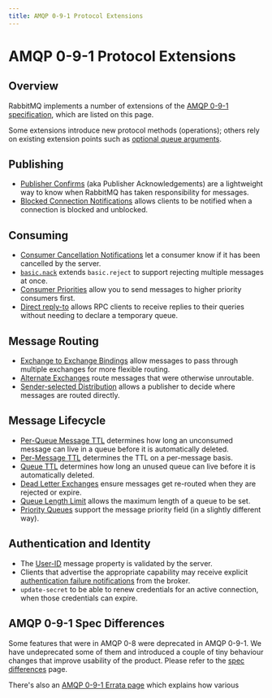 ```yaml
---
title: AMQP 0-9-1 Protocol Extensions
---
```

<!--
Copyright (c) 2005-2024 Broadcom. All Rights Reserved. The term "Broadcom" refers to Broadcom Inc. and/or its subsidiaries.

All rights reserved. This program and the accompanying materials
are made available under the terms of the under the Apache License,
Version 2.0 (the "License”); you may not use this file except in compliance
with the License. You may obtain a copy of the License at

https://www.apache.org/licenses/LICENSE-2.0

Unless required by applicable law or agreed to in writing, software
distributed under the License is distributed on an "AS IS" BASIS,
WITHOUT WARRANTIES OR CONDITIONS OF ANY KIND, either express or implied.
See the License for the specific language governing permissions and
limitations under the License.
-->

# AMQP 0-9-1 Protocol Extensions

## Overview

RabbitMQ implements a number of extensions of the
[AMQP 0-9-1 specification](https://github.com/rabbitmq/amqp-0.9.1-spec/),
which are listed on this page.

Some extensions introduce new protocol methods (operations); others rely on existing
extension points such as [optional queue arguments](./queues#optional-arguments).

## Publishing

 * [Publisher Confirms](./confirms) (aka Publisher Acknowledgements) are a lightweight way to know when
   RabbitMQ has taken responsibility for messages.
 * [Blocked Connection Notifications](./connection-blocked)
   allows clients to be notified when a connection is blocked and unblocked.

## Consuming

 * [Consumer Cancellation Notifications](./consumer-cancel) let a consumer know if it has been cancelled by the server.
 * [`basic.nack`](./nack) extends `basic.reject` to support rejecting multiple messages at once.
 * [Consumer Priorities](./consumer-priority) allow you to send messages to higher priority consumers first.
 * [Direct reply-to](./direct-reply-to) allows RPC clients to receive replies to their queries without needing
   to declare a temporary queue.

## Message Routing

 * [Exchange to Exchange Bindings](./e2e) allow
   messages to pass through multiple exchanges for more flexible routing.
 * [Alternate Exchanges](./ae) route messages that were otherwise unroutable.
 * [Sender-selected Distribution](./sender-selected) allows a publisher to decide where messages
   are routed directly.

## Message Lifecycle

 * [Per-Queue Message TTL](./ttl#per-queue-message-ttl)
   determines how long an unconsumed message can live in a queue before
   it is automatically deleted.
 * [Per-Message TTL](./ttl#per-message-ttl-in-publishers) determines the TTL on a per-message basis.
 * [Queue TTL](./ttl#queue-ttl) determines how
   long an unused queue can live before it is automatically deleted.
 * [Dead Letter Exchanges](./dlx) ensure messages get re-routed when they are rejected or expire.
 * [Queue Length Limit](./maxlength) allows the maximum length of a queue to be set.
 * [Priority Queues](./priority) support the message priority field (in a slightly different way).

## Authentication and Identity

 * The [User-ID](./validated-user-id) message property is validated by the server.
 * Clients that advertise the appropriate capability may receive
   explicit [authentication failure notifications](./auth-notification) from the broker.
 * `update-secret` to be able to renew credentials for an active connection, when those credentials can expire.


## AMQP 0-9-1 Spec Differences

Some features that were in AMQP 0-8 were deprecated in AMQP
0-9-1. We have undeprecated some of them and introduced a
couple of tiny behaviour changes that improve usability of
the product. Please refer to the [spec differences](./spec-differences) page.

There's also an [AMQP 0-9-1 Errata page](/amqp-0-9-1-errata) which explains how various
